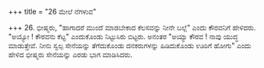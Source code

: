 +++
title = "26 ಮೇಲೆ ನೆಗಳುವ"

+++
26. ಭೀಷ್ಮರು, "ಹಾಗಾದರೆ ಮುಂದೆ ಮಾಡಬೇಕಾದ ಕೆಲಸವನ್ನು ನೀನೇ ಬಲ್ಲೆ" ಎಂದು ಕೌರವನಿಗೆ ಹೇಳಿದರು. "ಅಯ್ಯೋ ! ಕೌರವನು ಕೆಟ್ಟ" ಎಂದುಕೊಂಡು ನಿಟ್ಟುಸಿರು ಬಿಟ್ಟರು. ಅನಂತರ "ಅಯ್ಯಾ ಕೌರವ ! ನಾವು ಯುದ್ಧ ಮಾಡುತ್ತೇವೆ. ನೀನು ಸ್ವಲ್ಪ ಸೇನೆಯನ್ನು ತೆಗೆದುಕೊಂಡು ದನಕರುಗಳನ್ನು ಹಿಡಿದುಕೊಂಡು ಊರಿಗೆ ಹೋಗು" ಎಂದು ಹೇಳಿದ ಭೀಷ್ಮರು ಸೇನೆಯನ್ನು ಎರಡು ಭಾಗ ಮಾಡಿಸಿದರು.